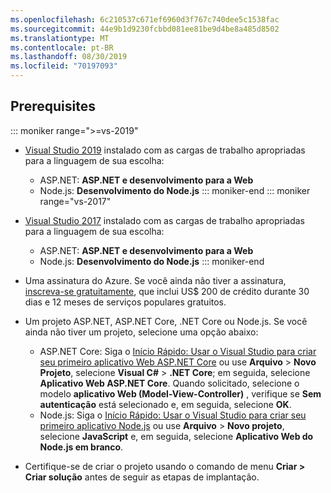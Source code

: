 ```yaml
---
ms.openlocfilehash: 6c210537c671ef6960d3f767c740dee5c1538fac
ms.sourcegitcommit: 44e9b1d9230fcbbd081ee81be9d4be8a485d8502
ms.translationtype: MT
ms.contentlocale: pt-BR
ms.lasthandoff: 08/30/2019
ms.locfileid: "70197093"
---
```

## <a name="prerequisites"></a>Prerequisites

::: moniker range=">=vs-2019"

* [Visual Studio 2019](https://visualstudio.microsoft.com/downloads) instalado com as cargas de trabalho apropriadas para a linguagem de sua escolha:
  * ASP.NET: **ASP.NET e desenvolvimento para a Web**
  * Node.js: **Desenvolvimento do Node.js**
::: moniker-end
::: moniker range="vs-2017"
* [Visual Studio 2017](https://visualstudio.microsoft.com/vs/older-downloads/?utm_medium=microsoft&utm_source=docs.microsoft.com&utm_campaign=vs+2017+download) instalado com as cargas de trabalho apropriadas para a linguagem de sua escolha:
  * ASP.NET: **ASP.NET e desenvolvimento para a Web**
  * Node.js: **Desenvolvimento do Node.js**
::: moniker-end

* Uma assinatura do Azure. Se você ainda não tiver a assinatura, [inscreva-se gratuitamente](https://azure.microsoft.com/free/dotnet/), que inclui US$ 200 de crédito durante 30 dias e 12 meses de serviços populares gratuitos.

* Um projeto ASP.NET, ASP.NET Core, .NET Core ou Node.js. Se você ainda não tiver um projeto, selecione uma opção abaixo:
  * ASP.NET Core: Siga o [Início Rápido: Usar o Visual Studio para criar seu primeiro aplicativo Web ASP.NET Core](../../ide/quickstart-aspnet-core.md) ou use **Arquivo** > **Novo Projeto**, selecione **Visual C#**  >  **.NET Core**; em seguida, selecione **Aplicativo Web ASP.NET Core**. Quando solicitado, selecione o modelo **aplicativo Web (Model-View-Controller)** , verifique se **Sem autenticação** está selecionado e, em seguida, selecione **OK**.
  * Node.js: Siga o [Início Rápido: Usar o Visual Studio para criar seu primeiro aplicativo Node.js](../../ide/quickstart-nodejs.md) ou use **Arquivo** > **Novo projeto**, selecione **JavaScript** e, em seguida, selecione **Aplicativo Web do Node.js em branco**.

* Certifique-se de criar o projeto usando o comando de menu **Criar > Criar solução** antes de seguir as etapas de implantação.